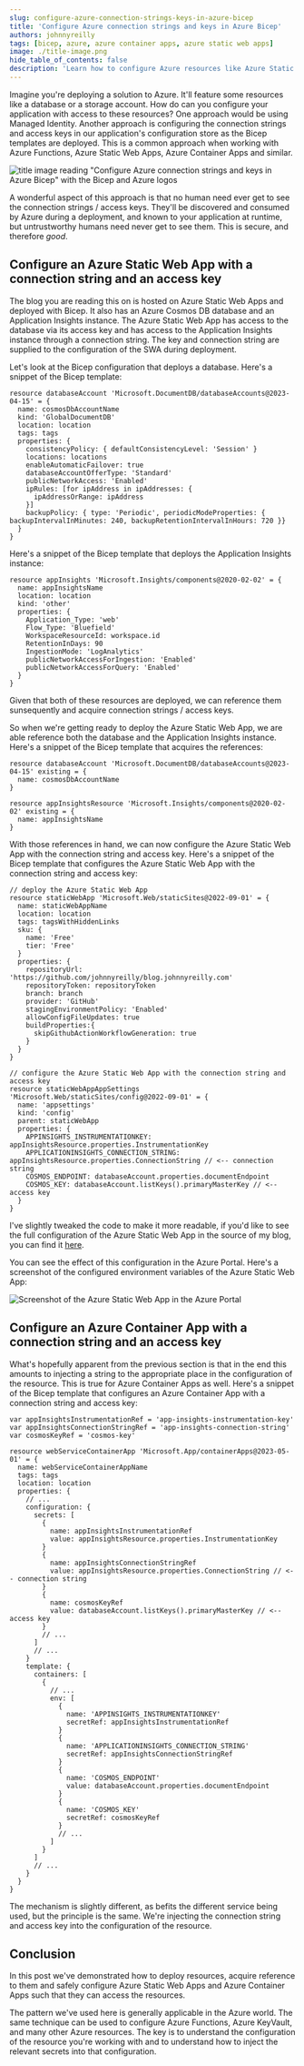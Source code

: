 ```yaml
---
slug: configure-azure-connection-strings-keys-in-azure-bicep
title: 'Configure Azure connection strings and keys in Azure Bicep'
authors: johnnyreilly
tags: [bicep, azure, azure container apps, azure static web apps]
image: ./title-image.png
hide_table_of_contents: false
description: 'Learn how to configure Azure resources like Azure Static Web Apps and Azure Container Apps with connection strings and access keys in Azure with Bicep.'
---
```


Imagine you're deploying a solution to Azure. It'll feature some resources like a database or a storage account. How do can you configure your application with access to these resources? One approach would be using Managed Identity. Another approach is configuring the connection strings and access keys in our application's configuration store as the Bicep templates are deployed. This is a common approach when working with Azure Functions, Azure Static Web Apps, Azure Container Apps and similar.

![title image reading "Configure Azure connection strings and keys in Azure Bicep" with the Bicep and Azure logos](title-image.png)

A wonderful aspect of this approach is that no human need ever get to see the connection strings / access keys. They'll be discovered and consumed by Azure during a deployment, and known to your application at runtime, but untrustworthy humans need never get to see them. This is secure, and therefore _good_.

<!--truncate-->

## Configure an Azure Static Web App with a connection string and an access key

The blog you are reading this on is hosted on Azure Static Web Apps and deployed with Bicep. It also has an Azure Cosmos DB database and an Application Insights instance. The Azure Static Web App has access to the database via its access key and has access to the Application Insights instance through a connection string. The key and connection string are supplied to the configuration of the SWA during deployment.

Let's look at the Bicep configuration that deploys a database. Here's a snippet of the Bicep template:

```bicep
resource databaseAccount 'Microsoft.DocumentDB/databaseAccounts@2023-04-15' = {
  name: cosmosDbAccountName
  kind: 'GlobalDocumentDB'
  location: location
  tags: tags
  properties: {
    consistencyPolicy: { defaultConsistencyLevel: 'Session' }
    locations: locations
    enableAutomaticFailover: true
    databaseAccountOfferType: 'Standard'
    publicNetworkAccess: 'Enabled'
    ipRules: [for ipAddress in ipAddresses: {
      ipAddressOrRange: ipAddress
    }]
    backupPolicy: { type: 'Periodic', periodicModeProperties: { backupIntervalInMinutes: 240, backupRetentionIntervalInHours: 720 }}
  }
}
```

Here's a snippet of the Bicep template that deploys the Application Insights instance:

```bicep
resource appInsights 'Microsoft.Insights/components@2020-02-02' = {
  name: appInsightsName
  location: location
  kind: 'other'
  properties: {
    Application_Type: 'web'
    Flow_Type: 'Bluefield'
    WorkspaceResourceId: workspace.id
    RetentionInDays: 90
    IngestionMode: 'LogAnalytics'
    publicNetworkAccessForIngestion: 'Enabled'
    publicNetworkAccessForQuery: 'Enabled'
  }
}
```

Given that both of these resources are deployed, we can reference them sunsequently and acquire connection strings / access keys.

So when we're getting ready to deploy the Azure Static Web App, we are able reference both the database and the Application Insights instance. Here's a snippet of the Bicep template that acquires the references:

```bicep
resource databaseAccount 'Microsoft.DocumentDB/databaseAccounts@2023-04-15' existing = {
  name: cosmosDbAccountName
}

resource appInsightsResource 'Microsoft.Insights/components@2020-02-02' existing = {
  name: appInsightsName
}
```

With those references in hand, we can now configure the Azure Static Web App with the connection string and access key. Here's a snippet of the Bicep template that configures the Azure Static Web App with the connection string and access key:

```bicep
// deploy the Azure Static Web App
resource staticWebApp 'Microsoft.Web/staticSites@2022-09-01' = {
  name: staticWebAppName
  location: location
  tags: tagsWithHiddenLinks
  sku: {
    name: 'Free'
    tier: 'Free'
  }
  properties: {
    repositoryUrl: 'https://github.com/johnnyreilly/blog.johnnyreilly.com'
    repositoryToken: repositoryToken
    branch: branch
    provider: 'GitHub'
    stagingEnvironmentPolicy: 'Enabled'
    allowConfigFileUpdates: true
    buildProperties:{
      skipGithubActionWorkflowGeneration: true
    }
  }
}

// configure the Azure Static Web App with the connection string and access key
resource staticWebAppAppSettings 'Microsoft.Web/staticSites/config@2022-09-01' = {
  name: 'appsettings'
  kind: 'config'
  parent: staticWebApp
  properties: {
    APPINSIGHTS_INSTRUMENTATIONKEY: appInsightsResource.properties.InstrumentationKey
    APPLICATIONINSIGHTS_CONNECTION_STRING: appInsightsResource.properties.ConnectionString // <-- connection string
    COSMOS_ENDPOINT: databaseAccount.properties.documentEndpoint
    COSMOS_KEY: databaseAccount.listKeys().primaryMasterKey // <-- access key
  }
}
```

I've slightly tweaked the code to make it more readable, if you'd like to see the full configuration of the Azure Static Web App in the source of my blog, you can find it [here](https://github.com/johnnyreilly/blog.johnnyreilly.com/blob/df2382e31dab82604e98d91f83967b8b559eb507/infra/static-web-app.bicep#L47C1-L57C2).

You can see the effect of this configuration in the Azure Portal. Here's a screenshot of the configured environment variables of the Azure Static Web App:

![Screenshot of the Azure Static Web App in the Azure Portal](screenshot-azure-portal-environment-variables.png)

## Configure an Azure Container App with a connection string and an access key

What's hopefully apparent from the previous section is that in the end this amounts to injecting a string to the appropriate place in the configuration of the resource. This is true for Azure Container Apps as well. Here's a snippet of the Bicep template that configures an Azure Container App with a connection string and access key:

```bicep
var appInsightsInstrumentationRef = 'app-insights-instrumentation-key'
var appInsightsConnectionStringRef = 'app-insights-connection-string'
var cosmosKeyRef = 'cosmos-key'

resource webServiceContainerApp 'Microsoft.App/containerApps@2023-05-01' = {
  name: webServiceContainerAppName
  tags: tags
  location: location
  properties: {
    // ...
    configuration: {
      secrets: [
        {
          name: appInsightsInstrumentationRef
          value: appInsightsResource.properties.InstrumentationKey
        }
        {
          name: appInsightsConnectionStringRef
          value: appInsightsResource.properties.ConnectionString // <-- connection string
        }
        {
          name: cosmosKeyRef
          value: databaseAccount.listKeys().primaryMasterKey // <-- access key
        }
        // ...
      ]
      // ...
    }
    template: {
      containers: [
        {
          // ...
          env: [
            {
              name: 'APPINSIGHTS_INSTRUMENTATIONKEY'
              secretRef: appInsightsInstrumentationRef
            }
            {
              name: 'APPLICATIONINSIGHTS_CONNECTION_STRING'
              secretRef: appInsightsConnectionStringRef
            }
            {
              name: 'COSMOS_ENDPOINT'
              value: databaseAccount.properties.documentEndpoint
            }
            {
              name: 'COSMOS_KEY'
              secretRef: cosmosKeyRef
            }
            // ...
          ]
        }
      ]
      // ...
    }
  }
}
```

The mechanism is slightly different, as befits the different service being used, but the principle is the same. We're injecting the connection string and access key into the configuration of the resource.

## Conclusion

In this post we've demonstrated how to deploy resources, acquire reference to them and safely configure Azure Static Web Apps and Azure Container Apps such that they can access the resources.

The pattern we've used here is generally applicable in the Azure world. The same technique can be used to configure Azure Functions, Azure KeyVault, and many other Azure resources. The key is to understand the configuration of the resource you're working with and to understand how to inject the relevant secrets into that configuration.
